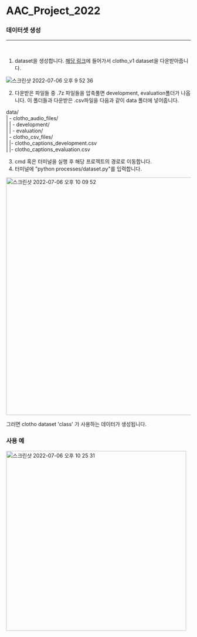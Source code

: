 # AAC_Project_2022

### 데이터셋 생성
---

<br>

1. dataset을 생성합니다.
[해당 링크](https://zenodo.org/record/3490684)에 들어가서 clotho_v1 dataset을 다운받아줍니다.

![스크린샷 2022-07-06 오후 9 52 36](https://user-images.githubusercontent.com/50979281/177554471-5ddbc408-2973-4068-b2b3-5a5249402fa0.png)

2. 다운받은 파일들 중 .7z 파일들을 압축풀면 development, evaluation폴더가 나옵니다. 이 폴더들과 다운받은 .csv파일을 다음과 같이 data 폴더에 넣어줍니다.

data/ <br>
 | - clotho_audio_files/ <br>
 |   | - development/ <br>
 |   | - evaluation/ <br>
 | - clotho_csv_files/ <br>
 |   |- clotho_captions_development.csv <br>
 |   |- clotho_captions_evaluation.csv  <br>
 
 3. cmd 혹은 터미널을 실행 후 해당 프로젝트의 경로로 이동합니다.
 4. 터미널에 "python processes/dataset.py"를 입력합니다. 
 
 <img width="649" alt="스크린샷 2022-07-06 오후 10 09 52" src="https://user-images.githubusercontent.com/50979281/177557856-714d57cc-7861-434e-af41-c905794a2de0.png">

그러면 clotho dataset 'class' 가 사용하는 데이터가 생성됩니다.

### 사용 예

<img width="491" alt="스크린샷 2022-07-06 오후 10 25 31" src="https://user-images.githubusercontent.com/50979281/177560824-392ed8e0-e65a-4c71-8efe-7a1d22cfc964.png">
